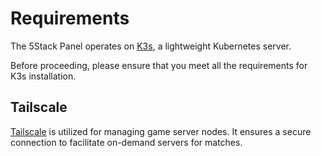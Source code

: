 # Requirements

The 5Stack Panel operates on [K3s](https://docs.k3s.io/installation/requirements), a lightweight Kubernetes server.

Before proceeding, please ensure that you meet all the requirements for K3s installation.

## Tailscale

[Tailscale](https://tailscale.com/) is utilized for managing game server nodes. It ensures a secure connection to facilitate on-demand servers for matches.
